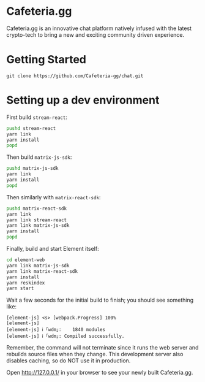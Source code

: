 Cafeteria.gg
=======

Cafeteria.gg is an innovative chat platform natively infused with the latest crypto-tech to bring a new and exciting community driven experience.

Getting Started
===============

```
git clone https://github.com/Cafeteria-gg/chat.git
```

Setting up a dev environment
============================

First build `stream-react`:
``` bash
pushd stream-react
yarn link
yarn install
popd
```

Then build `matrix-js-sdk`:

``` bash
pushd matrix-js-sdk
yarn link
yarn install
popd
```

Then similarly with `matrix-react-sdk`:

```bash
pushd matrix-react-sdk
yarn link
yarn link stream-react
yarn link matrix-js-sdk
yarn install
popd
```

Finally, build and start Element itself:

```bash
cd element-web
yarn link matrix-js-sdk
yarn link matrix-react-sdk
yarn install
yarn reskindex
yarn start
```


Wait a few seconds for the initial build to finish; you should see something like:
```
[element-js] <s> [webpack.Progress] 100%
[element-js]
[element-js] ℹ ｢wdm｣:    1840 modules
[element-js] ℹ ｢wdm｣: Compiled successfully.
```
   Remember, the command will not terminate since it runs the web server
   and rebuilds source files when they change. This development server also
   disables caching, so do NOT use it in production.

Open http://127.0.0.1/ in your browser to see your newly built Cafeteria.gg.
